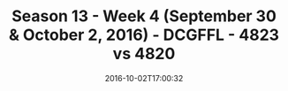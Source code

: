 ---
title: Season 13 - Week 4 (September 30 & October 2, 2016) - DCGFFL - 4823 vs 4820
teams_score:
- team: 4823
  score:
- team: 4820
  score: 6
mvp: A. Lubash (Pacific); J. Santos (Midnight)
game-ball: C. Bezerra (Pacific); D. Mendoza (Midnight)
sportsperson: ''
season: 13
week: 4
date: '2016-10-02T17:00:32'
pageid: season-13-week-4-september-30-october-2-2016-4823-vs-4820
---